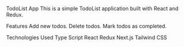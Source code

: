 TodoList App
This is a simple TodoList application built with React and Redux.

Features
Add new todos.
Delete todos.
Mark todos as completed.


Technologies Used
Type Script
React
Redux
Next.js
Tailwind CSS
